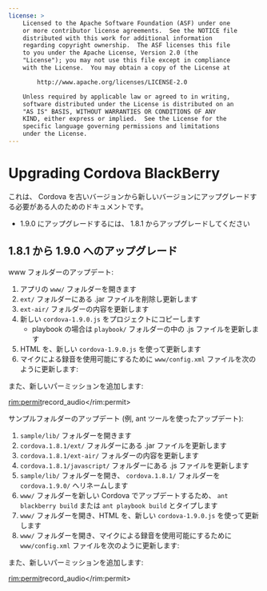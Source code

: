 ```yaml
---
license: >
    Licensed to the Apache Software Foundation (ASF) under one
    or more contributor license agreements.  See the NOTICE file
    distributed with this work for additional information
    regarding copyright ownership.  The ASF licenses this file
    to you under the Apache License, Version 2.0 (the
    "License"); you may not use this file except in compliance
    with the License.  You may obtain a copy of the License at

        http://www.apache.org/licenses/LICENSE-2.0

    Unless required by applicable law or agreed to in writing,
    software distributed under the License is distributed on an
    "AS IS" BASIS, WITHOUT WARRANTIES OR CONDITIONS OF ANY
    KIND, either express or implied.  See the License for the
    specific language governing permissions and limitations
    under the License.
---
```


Upgrading Cordova BlackBerry
============================

これは、 Cordova を古いバージョンから新しいバージョンにアップグレードする必要がある人のためのドキュメントです。

- 1.9.0 にアップグレードするには、 1.8.1 からアップグレードしてください

## 1.8.1 から 1.9.0 へのアップグレード ##

www フォルダーのアップデート:

1. アプリの `www/` フォルダーを開きます
2. `ext/` フォルダーにある .jar ファイルを削除し更新します
3. `ext-air/` フォルダーの内容を更新します
4. 新しい `cordova-1.9.0.js` をプロジェクトにコピーします
    - playbook の場合は `playbook/` フォルダーの中の .js ファイルを更新します
5. HTML を、新しい `cordova-1.9.0.js` を使って更新します
6. マイクによる録音を使用可能にするために `www/config.xml` ファイルを次のように更新します:

<feature id="blackberry.media.microphone" required="true" version="1.0.0.0"/>

また、新しいパーミッションを追加します:

<rim:permit>record_audio</rim:permit>

サンプルフォルダーのアップデート (例, ant ツールを使ったアップデート):

1. `sample/lib/` フォルダーを開きます
2. `cordova.1.8.1/ext/` フォルダーにある .jar ファイルを更新します
3. `cordova.1.8.1/ext-air/` フォルダーの内容を更新します
4. `cordova.1.8.1/javascript/` フォルダーにある .js ファイルを更新します
5. `sample/lib/` フォルダーを開き、 `cordova.1.8.1/` フォルダーを `cordova.1.9.0/` へリネームします
6. `www/` フォルダーを新しい Cordova でアップデートするため、 `ant blackberry build` または `ant playbook build` とタイプします
7. `www/` フォルダーを開き、HTML を、新しい `cordova-1.9.0.js` を使って更新します
8. `www/` フォルダーを開き、マイクによる録音を使用可能にするために `www/config.xml` ファイルを次のように更新します:

<feature id="blackberry.media.microphone" required="true" version="1.0.0.0"/>

また、新しいパーミッションを追加します:

<rim:permit>record_audio</rim:permit>

